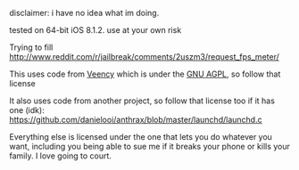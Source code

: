 disclaimer: i have no idea what im doing.

tested on 64-bit iOS 8.1.2. use at your own risk

Trying to fill http://www.reddit.com/r/jailbreak/comments/2uszm3/request_fps_meter/

This uses code from [Veency](http://gitweb.saurik.com/veency.git) which is under the [GNU AGPL](http://gitweb.saurik.com/veency.git/blob/HEAD:/COPYING), so follow that license

It also uses code from another project, so follow that license too if it has one (idk): https://github.com/danielooi/anthrax/blob/master/launchd/launchd.c

Everything else is licensed under the one that lets you do whatever you want, including you being able to sue me if it breaks your phone or kills your family. I love going to court.
